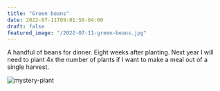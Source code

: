 ```yaml
---
title: "Green beans"
date: 2022-07-11T09:01:50-04:00
draft: false
featured_image: "/2022-07-11-green-beans.jpg"
---
```


A handful of beans for dinner. Eight weeks after planting. Next year I will need to plant 4x the number of plants if I want to make a meal out of a single harvest.  

![mystery-plant](/2022-07-11-green-beans.jpg)

